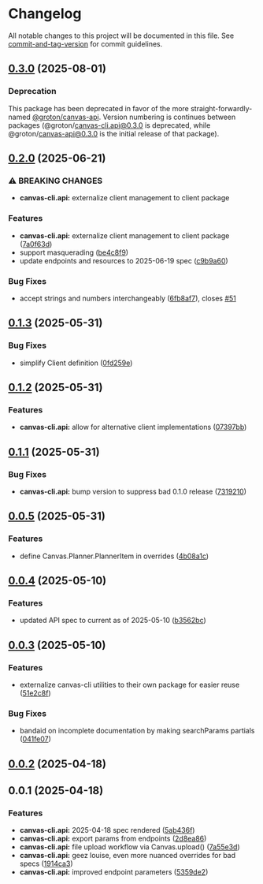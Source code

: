 # Changelog

All notable changes to this project will be documented in this file. See [commit-and-tag-version](https://github.com/absolute-version/commit-and-tag-version) for commit guidelines.

## [0.3.0](https://github.com/groton-school/canvas-cli/compare/api/0.3.0...api/0.3.0) (2025-08-01)

### Deprecation

This package has been deprecated in favor of the more straight-forwardly-named [@groton/canvas-api](https://www.npmjs.com/package/@groton/canvas-api). Version numbering is continues between packages (@groton/canvas-cli.api@0.3.0 is deprecated, while @groton/canvas-api@0.3.0 is the initial release of that package).

## [0.2.0](https://github.com/groton-school/canvas-cli/compare/api/0.1.3...api/0.2.0) (2025-06-21)

### ⚠ BREAKING CHANGES

- **canvas-cli.api:** externalize client management to client package

### Features

- **canvas-cli.api:** externalize client management to client package ([7a0f63d](https://github.com/groton-school/canvas-cli/commit/7a0f63da0cb86fb0c998c50d2c89bdb73359e87a))
- support masquerading ([be4c8f9](https://github.com/groton-school/canvas-cli/commit/be4c8f9ceaf9d0e98ee6d56c16bae0f8463f7e36))
- update endpoints and resources to 2025-06-19 spec ([c9b9a60](https://github.com/groton-school/canvas-cli/commit/c9b9a604304f0dd93e5fbe5bf4630c46a884eec2))

### Bug Fixes

- accept strings and numbers interchangeably ([6fb8af7](https://github.com/groton-school/canvas-cli/commit/6fb8af754e7d0e540bb2ad783d8ed763ac71a908)), closes [#51](https://github.com/groton-school/canvas-cli/issues/51)

## [0.1.3](https://github.com/groton-school/canvas-cli/compare/api/0.1.2...api/0.1.3) (2025-05-31)

### Bug Fixes

- simplify Client definition ([0fd259e](https://github.com/groton-school/canvas-cli/commit/0fd259e9325bce1f28b4ac936c77a6d732c66b7e))

## [0.1.2](https://github.com/groton-school/canvas-cli/compare/api/0.1.1...api/0.1.2) (2025-05-31)

### Features

- **canvas-cli.api:** allow for alternative client implementations ([07397bb](https://github.com/groton-school/canvas-cli/commit/07397bb15103341a5280de192e42ddeeef9c8cc8))

## [0.1.1](https://github.com/groton-school/canvas-cli/compare/api/0.0.5...api/0.1.1) (2025-05-31)

### Bug Fixes

- **canvas-cli.api:** bump version to suppress bad 0.1.0 release ([7319210](https://github.com/groton-school/canvas-cli/commit/7319210bd25c9aafac522579d8bc77deb1d5370f))

## [0.0.5](https://github.com/groton-school/canvas-cli/compare/api/0.0.4...api/0.0.5) (2025-05-31)

### Features

- define Canvas.Planner.PlannerItem in overrides ([4b08a1c](https://github.com/groton-school/canvas-cli/commit/4b08a1c3d2b97a897ef04ac81b490ace0aac2719))

## [0.0.4](https://github.com/groton-school/canvas-cli/compare/api/0.0.3...api/0.0.4) (2025-05-10)

### Features

- updated API spec to current as of 2025-05-10 ([b3562bc](https://github.com/groton-school/canvas-cli/commit/b3562bcad7fe4ce6e02c153852d8bfc82e4ce060))

## [0.0.3](https://github.com/groton-school/canvas-cli/compare/api/0.0.2...api/0.0.3) (2025-05-10)

### Features

- externalize canvas-cli utilities to their own package for easier reuse ([51e2c8f](https://github.com/groton-school/canvas-cli/commit/51e2c8fb06d6235a53f8b3d1b5a167a99b9db659))

### Bug Fixes

- bandaid on incomplete documentation by making searchParams partials ([041fe07](https://github.com/groton-school/canvas-cli/commit/041fe07755aa1008e072bb1939ae08543c6ef4c8))

## [0.0.2](https://github.com/groton-school/canvas-cli/compare/api/0.0.1...api/0.0.2) (2025-04-18)

## 0.0.1 (2025-04-18)

### Features

- **canvas-cli.api:** 2025-04-18 spec rendered ([5ab436f](https://github.com/groton-school/canvas-cli/commit/5ab436fbf26b845941f43858714349a6e3a164f0))
- **canvas-cli.api:** export params from endpoints ([2d8ea86](https://github.com/groton-school/canvas-cli/commit/2d8ea865fa198522fc6c278ecc9af2aa94be96e6))
- **canvas-cli.api:** file upload workflow via Canvas.upload() ([7a55e3d](https://github.com/groton-school/canvas-cli/commit/7a55e3d02c401b980515e8139181040204a6878e))
- **canvas-cli.api:** geez louise, even more nuanced overrides for bad specs ([1914ca3](https://github.com/groton-school/canvas-cli/commit/1914ca3267fc35447f316790ad5ffbc48be59c70))
- **canvas-cli.api:** improved endpoint parameters ([5359de2](https://github.com/groton-school/canvas-cli/commit/5359de2408118ce1d37ff5d4f337822af2b26a7b))
